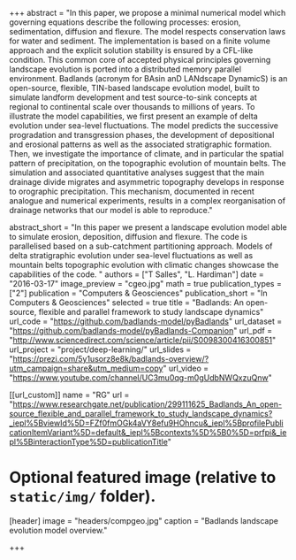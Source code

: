 +++
abstract = "In this paper, we propose a minimal numerical model which governing equations describe the following processes: erosion, sedimentation, diffusion and flexure. The model respects conservation laws for water and sediment. The implementation is based on a finite volume approach and the explicit solution stability is ensured by a CFL-like condition. This common core of accepted physical principles governing landscape evolution is ported into a distributed memory parallel environment. Badlands (acronym for BAsin anD LANdscape DynamicS) is an open-source, flexible, TIN-based landscape evolution model, built to simulate landform development and test source-to-sink concepts at regional to continental scale over thousands to millions of years. To illustrate the model capabilities, we first present an example of delta evolution under sea-level fluctuations. The model predicts the successive progradation and transgression phases, the development of depositional and erosional patterns as well as the associated stratigraphic formation. Then, we investigate the importance of climate, and in particular the spatial pattern of precipitation, on the topographic evolution of mountain belts. The simulation and associated quantitative analyses suggest that the main drainage divide migrates and asymmetric topography develops in response to orographic precipitation. This mechanism, documented in recent analogue and numerical experiments, results in a complex reorganisation of drainage networks that our model is able to reproduce."

abstract_short = "In this paper we present a landscape evolution model able to simulate erosion, deposition, diffusion and flexure. The code is parallelised based on a sub-catchment partitioning approach. Models of delta stratigraphic evolution under sea-level fluctuations as well as mountain belts topographic evolution with climatic changes showcase the capabilities of the code. "
authors = ["T Salles", "L. Hardiman"]
date = "2016-03-17"
image_preview = "cgeo.jpg"
math = true
publication_types = ["2"]
publication = "Computers & Geosciences"
publication_short = "In Computers & Geosciences"
selected = true
title = "Badlands: An open-source, flexible and parallel framework to study landscape dynamics"
url_code = "https://github.com/badlands-model/pyBadlands"
url_dataset = "https://github.com/badlands-model/pyBadlands-Companion"
url_pdf = "http://www.sciencedirect.com/science/article/pii/S0098300416300851"
url_project = "project/deep-learning/"
url_slides = "https://prezi.com/5y1usorz8e8k/badlands-overview/?utm_campaign=share&utm_medium=copy"
url_video = "https://www.youtube.com/channel/UC3mu0qg-m0gUdbNWQxzuQnw"

[[url_custom]]
name = "RG"
url = "https://www.researchgate.net/publication/299111625_Badlands_An_open-source_flexible_and_parallel_framework_to_study_landscape_dynamics?_iepl%5BviewId%5D=FZf0fmOGk4aVY8efu9HOhncu&_iepl%5BprofilePublicationItemVariant%5D=default&_iepl%5Bcontexts%5D%5B0%5D=prfpi&_iepl%5BinteractionType%5D=publicationTitle"

# Optional featured image (relative to `static/img/` folder).
[header]
image = "headers/compgeo.jpg"
caption = "Badlands landscape evolution model overview."

+++
